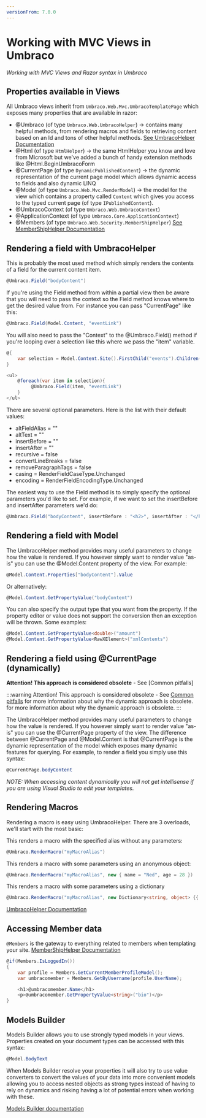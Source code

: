 ```yaml
---
versionFrom: 7.0.0
---
```


# Working with MVC Views in Umbraco

_Working with MVC Views and Razor syntax in Umbraco_

## Properties available in Views

All Umbraco views inherit from `Umbraco.Web.Mvc.UmbracoTemplatePage` which exposes many properties that are available in razor:

* @Umbraco (of type `Umbraco.Web.UmbracoHelper`) -> contains many helpful methods, from rendering macros and fields to retrieving content based on an Id and tons of other helpful methods. [See UmbracoHelper Documentation](../../Querying/UmbracoHelper/index.md)
* @Html (of type `HtmlHelper`) -> the same HtmlHelper you know and love from Microsoft but we've added a bunch of handy extension methods like @Html.BeginUmbracoForm
* @CurrentPage (of type `DynamicPublishedContent`) -> the dynamic representation of the current page model which allows dynamic access to fields and also dynamic LINQ
* @Model (of type `Umbraco.Web.Mvc.RenderModel`) -> the model for the view which contains a property called `Content` which gives you access to the typed current page (of type `IPublishedContent`).
* @UmbracoContext (of type `Umbraco.Web.UmbracoContext`)
* @ApplicationContext (of type `Umbraco.Core.ApplicationContext`)
* @Members (of type `Umbraco.Web.Security.MemberShipHelper`) [See MemberShipHelper Documentation](../../Querying/MemberShipHelper/index.md)

## Rendering a field with UmbracoHelper

This is probably the most used method which simply renders the contents of a field for the current content item.

```csharp
@Umbraco.Field("bodyContent")
```

If you're using the Field method from within a partial view then be aware that you will need to pass the context so the Field method knows where to get the desired value from. For instance you can pass "CurrentPage" like this:

```csharp
@Umbraco.Field(Model.Content, "eventLink")
```

You will also need to pass the "Context" to the @Umbraco.Field() method if you're looping over a selection like this where we pass the "item" variable.

```csharp
@{
    var selection = Model.Content.Site().FirstChild("events").Children("event").Where(x => x.IsVisible());
}

<ul>
    @foreach(var item in selection){
         @Umbraco.Field(item, "eventLink")
    }
</ul>
```

There are several optional parameters. Here is the list with their default values:

* altFieldAlias = ""
* altText = ""
* insertBefore = ""
* insertAfter = ""
* recursive = false
* convertLineBreaks = false
* removeParagraphTags = false
* casing = RenderFieldCaseType.Unchanged
* encoding = RenderFieldEncodingType.Unchanged

The easiest way to use the Field method is to simply specify the optional parameters you'd like to set. For example, if we want to set the insertBefore and insertAfter parameters we'd do:

```csharp
@Umbraco.Field("bodyContent", insertBefore : "<h2>", insertAfter : "</h2>")
```

## Rendering a field with Model

The UmbracoHelper method provides many useful parameters to change how the value is rendered. If you however simply want to render value "as-is" you can use the @Model.Content property of the view. For example:

```csharp
@Model.Content.Properties["bodyContent"].Value
```

Or alternatively:

```csharp
@Model.Content.GetPropertyValue("bodyContent")
```

You can also specify the output type that you want from the property. If the property editor or value does not support the conversion then an exception will be thrown. Some examples:

```csharp
@Model.Content.GetPropertyValue<double>("amount")
@Model.Content.GetPropertyValue<RawXElement>("xmlContents")
```

## Rendering a field using @CurrentPage (dynamically)

**Attention! This approach is considered obsolete** - See [Common pitfalls]

:::warning
Attention! This approach is considered obsolete - See [Common pitfalls](../../Reference/Common-Pitfalls/#dynamics) for more information about why the dynamic approach is obsolete. for more information about why the dynamic approach is obsolete.
:::

The UmbracoHelper method provides many useful parameters to change how the value is rendered. If you however simply want to render value "as-is" you can use the @CurrentPage property of the view. The difference between @CurrentPage and @Model.Content is that @CurrentPage is the dynamic representation of the model which exposes many dynamic features for querying. For example, to render a field you simply use this syntax:

```csharp
@CurrentPage.bodyContent
```

*NOTE: When accessing content dynamically you will not get intellisense if you are using Visual Studio to edit your templates.*

## <a name="renderingMacros"></a>Rendering Macros

Rendering a macro is easy using UmbracoHelper. There are 3 overloads, we'll start with the most basic:

This renders a macro with the specified alias without any parameters:

```csharp
@Umbraco.RenderMacro("myMacroAlias")
```

This renders a macro with some parameters using an anonymous object:

```csharp
@Umbraco.RenderMacro("myMacroAlias", new { name = "Ned", age = 28 })
```

This renders a macro with some parameters using a dictionary

```csharp
@Umbraco.RenderMacro("myMacroAlias", new Dictionary<string, object> {{ "name", "Ned"}, { "age", 27}})
```

[UmbracoHelper Documentation](../../Querying/UmbracoHelper/index.md)

## Accessing Member data

`@Members` is the gateway to everything related to members when templating your site. [MemberShipHelper Documentation](../../Querying/MemberShipHelper/index.md)

```csharp
@if(Members.IsLoggedIn())
{
    var profile = Members.GetCurrentMemberProfileModel();
    var umbracomember = Members.GetByUsername(profile.UserName);

    <h1>@umbracomember.Name</h1>
    <p>@umbracomember.GetPropertyValue<string>("bio")</p>
}
```

## Models Builder

Models Builder allows you to use strongly typed models in your views.
Properties created on your document types can be accessed with this syntax:

```csharp
@Model.BodyText
```

When Models Builder resolve your properties it will also try to use value converters to convert the values of your data into more convenient models allowing you to access nested objects as strong types instead of having to rely on dynamics and risking having a lot of potential errors when working with these.

[Models Builder documentation](../Modelsbuilder/)
